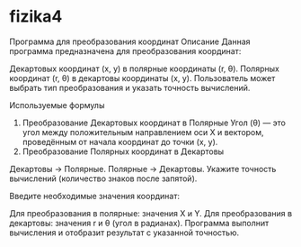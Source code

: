 # fizika4
Программа для преобразования координат
Описание
Данная программа предназначена для преобразования координат:

Декартовых координат (x, y) в полярные координаты (r, θ).
Полярных координат (r, θ) в декартовы координаты (x, y).
Пользователь может выбрать тип преобразования и указать точность вычислений.

Используемые формулы
1. Преобразование Декартовых координат в Полярные
Угол (θ) — это угол между положительным направлением оси X и вектором, проведённым от начала координат до точки (x, y). 
2. Преобразование Полярных координат в Декартовы

Декартовы -> Полярные.
Полярные -> Декартовы.
Укажите точность вычислений (количество знаков после запятой).

Введите необходимые значения координат:

Для преобразования в полярные: значения X и Y.
Для преобразования в декартовы: значения r и θ (угол в радианах).
Программа выполнит вычисления и отобразит результат с указанной точностью.
